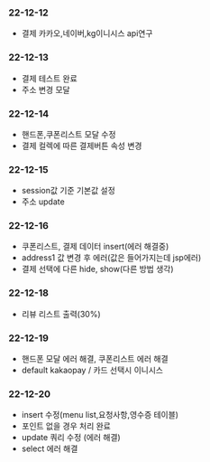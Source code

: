 ### 22-12-12
- 결제 카카오,네이버,kg이니시스 api연구

### 22-12-13
- 결제 테스트 완료
- 주소 변경 모달

### 22-12-14
- 핸드폰,쿠폰리스트 모달 수정
- 결제 컬렉에 따른 결제버튼 속성 변경

### 22-12-15
- session값 기준 기본값 설정
- 주소 update

### 22-12-16
- 쿠폰리스트, 결제 데이터 insert(에러 해결중)
- address1 값 변경 후 에러(값은 들어가지는데 jsp에러)
- 결제 선택에 다른 hide, show(다른 방법 생각)

### 22-12-18
- 리뷰 리스트 출력(30%)

### 22-12-19
- 핸드폰 모달 에러 해결, 쿠폰리스트 에러 해결
- default kakaopay / 카드 선택시 이니시스

### 22-12-20
- insert 수정(menu list,요청사항,영수증 테이블)
- 포인트 없을 경우 처리 완료
- update 쿼리 수정 (에러 해결)
- select 에러 해결